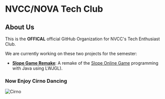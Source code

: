 # NVCC/NOVA Tech Club

## About Us
This is the **OFFICAL** official GitHub Organization for NVCC's Tech Enthusiast Club.

We are currently working on these two projects for the semester:
- **[Slope Game Remake](https://github.com/NVCC-Tech-Club/SlopeGame)**: A remake of the [Slope Online Game](https://slopeonline.online/slope-game) programming with Java using LWJGL).

### Now Enjoy Cirno Dancing
![Cirno](https://preview.redd.it/jxix02tgx6171.gif?width=411&auto=webp&s=ee01ca084f8f16b3555637019d432d0de7e27a41)
